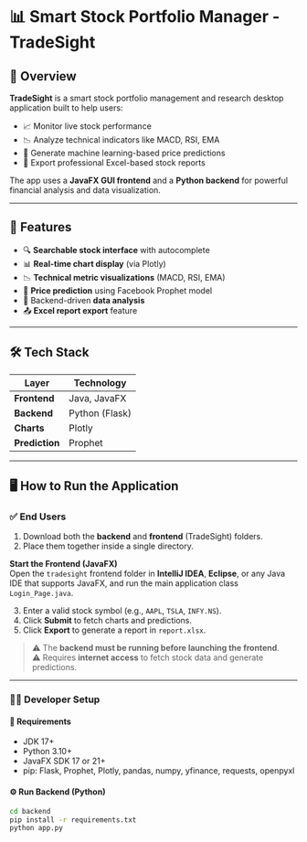 # 📊 Smart Stock Portfolio Manager - TradeSight

## 🧠 Overview

**TradeSight** is a smart stock portfolio management and research desktop application built to help users:

- 📈 Monitor live stock performance  
- 📉 Analyze technical indicators like MACD, RSI, EMA  
- 🤖 Generate machine learning-based price predictions  
- 🧾 Export professional Excel-based stock reports  

The app uses a **JavaFX GUI frontend** and a **Python backend** for powerful financial analysis and data visualization.

---

## 🚀 Features

- 🔍 **Searchable stock interface** with autocomplete  
- 📊 **Real-time chart display** (via Plotly)  
- 📉 **Technical metric visualizations** (MACD, RSI, EMA)  
- 🔮 **Price prediction** using Facebook Prophet model  
- 🧠 Backend-driven **data analysis**  
- 📤 **Excel report export** feature  

---

## 🛠️ Tech Stack

| Layer        | Technology                  |
|--------------|------------------------------|
| **Frontend** | Java, JavaFX                 |
| **Backend**  | Python (Flask)               |
| **Charts**   | Plotly                       |
| **Prediction**| Prophet                     |

---

## 🖥️ How to Run the Application

### ✅ End Users

1. Download both the **backend** and **frontend** (TradeSight) folders.  
2. Place them together inside a single directory.  


**Start the Frontend (JavaFX)**  
Open the `tradesight` frontend folder in **IntelliJ IDEA**, **Eclipse**, or any Java IDE that supports JavaFX, and run the main application class `Login_Page.java`.

3. Enter a valid stock symbol (e.g., `AAPL`, `TSLA`, `INFY.NS`).  
4. Click **Submit** to fetch charts and predictions.  
5. Click **Export** to generate a report in `report.xlsx`.  

> ⚠️ The **backend must be running before launching the frontend**.  
> ⚠️ Requires **internet access** to fetch stock data and generate predictions.

---

### 🧑‍💻 Developer Setup 

#### 🔧 Requirements

- JDK 17+  
- Python 3.10+  
- JavaFX SDK 17 or 21+  
- pip: Flask, Prophet, Plotly, pandas, numpy, yfinance, requests, openpyxl  

#### ⚙️ Run Backend (Python)

```bash
cd backend
pip install -r requirements.txt
python app.py
```
